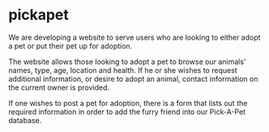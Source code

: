 # pickapet

We are developing a website to serve users who are looking to either adopt a pet or put their pet up for adoption.

The website allows those looking to adopt a pet to browse our animals' names, type, age, location and health. If he or she wishes to request additional information, or desire to adopt an animal, contact information on the current owner is provided.

If one wishes to post a pet for adoption, there is a form that lists out the required information in order to add the furry friend into our Pick-A-Pet database.





